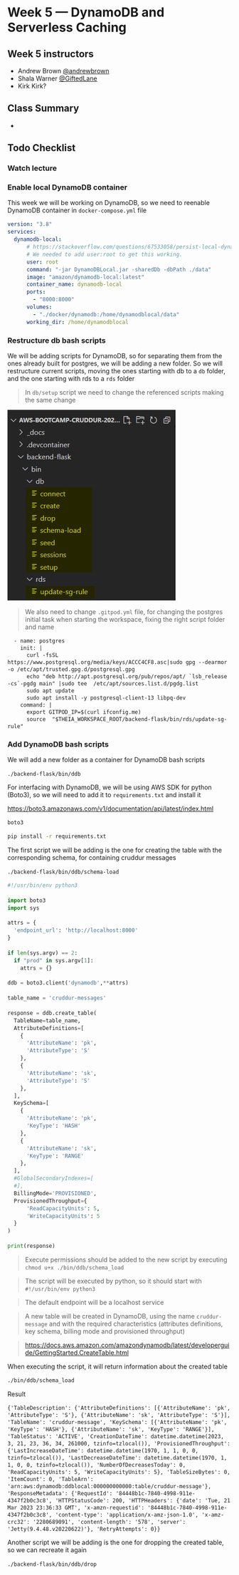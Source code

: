# Week 5 — DynamoDB and Serverless Caching

## Week 5 instructors

- Andrew Brown [@andrewbrown](https://twitter.com/andrewbrown)
- Shala Warner [@GiftedLane](https://twitter.com/GiftedLane)
- Kirk Kirk? []()

## Class Summary

- 

## Todo Checklist


### Watch lecture



### Enable local DynamoDB container

This week we will be working on DynamoDB, so we need to reenable DynamoDB container in `docker-compose.yml` file

```yml
version: "3.8"
services:
  dynamodb-local:
      # https://stackoverflow.com/questions/67533058/persist-local-dynamodb-data-in-volumes-lack-permission-unable-to-open-databa
      # We needed to add user:root to get this working.
      user: root
      command: "-jar DynamoDBLocal.jar -sharedDb -dbPath ./data"
      image: "amazon/dynamodb-local:latest"
      container_name: dynamodb-local
      ports:
        - "8000:8000"
      volumes:
        - "./docker/dynamodb:/home/dynamodblocal/data"
      working_dir: /home/dynamodblocal
```

### Restructure db bash scripts

We will be adding scripts for DynamoDB, so for separating them from the ones already built for postgres, we will be adding a new folder. So we will restructure current scripts, moving the ones starting with db to a `db` folder, and the one starting with rds to a `rds` folder

> In `db/setup` script we need to change the referenced scripts making the same change

![](./assets/week-5/01.png)

> We also need to change `.gitpod.yml` file, for changing the postgres initial task when starting the workspace, fixing the right script folder and name

```
  - name: postgres
    init: |
      curl -fsSL https://www.postgresql.org/media/keys/ACCC4CF8.asc|sudo gpg --dearmor -o /etc/apt/trusted.gpg.d/postgresql.gpg
      echo "deb http://apt.postgresql.org/pub/repos/apt/ `lsb_release -cs`-pgdg main" |sudo tee  /etc/apt/sources.list.d/pgdg.list
      sudo apt update
      sudo apt install -y postgresql-client-13 libpq-dev      
    command: |
      export GITPOD_IP=$(curl ifconfig.me)
      source  "$THEIA_WORKSPACE_ROOT/backend-flask/bin/rds/update-sg-rule"
```

### Add DynamoDB bash scripts

We will add a new folder as a container for DynamoDB bash scripts

`./backend-flask/bin/ddb`

For interfacing with DynamoDB, we will be using AWS SDK for python (Boto3), so we will need to add it to `requirements.txt` and install it

https://boto3.amazonaws.com/v1/documentation/api/latest/index.html

```txt
boto3
```

```sh
pip install -r requirements.txt
```

The first script we will be adding is the one for creating the table with the corresponding schema, for containing cruddur messages

`./backend-flask/bin/ddb/schema-load`

```py
#!/usr/bin/env python3

import boto3
import sys

attrs = {
  'endpoint_url': 'http://localhost:8000'
}

if len(sys.argv) == 2:
  if "prod" in sys.argv[1]:
    attrs = {}

ddb = boto3.client('dynamodb',**attrs)

table_name = 'cruddur-messages'

response = ddb.create_table(
  TableName=table_name,
  AttributeDefinitions=[
    {
      'AttributeName': 'pk',
      'AttributeType': 'S'
    },
    {
      'AttributeName': 'sk',
      'AttributeType': 'S'
    },
  ],
  KeySchema=[
    {
      'AttributeName': 'pk',
      'KeyType': 'HASH'
    },
    {
      'AttributeName': 'sk',
      'KeyType': 'RANGE'
    },
  ],
  #GlobalSecondaryIndexes=[
  #],
  BillingMode='PROVISIONED',
  ProvisionedThroughput={
      'ReadCapacityUnits': 5,
      'WriteCapacityUnits': 5
  }
)

print(response)
```

> Execute permissions should be added to the new script by executing `chmod u+x ./bin/ddb/schema_load` 

> The script will be executed by python, so it should start with `#!/usr/bin/env python3`

> The default endpoint will be a localhost service

> A new table will be created in DynamoDB, using the name `cruddur-message` and with the required characteristics (attributes definitions, key schema, billing mode and provisioned throughput)

> https://docs.aws.amazon.com/amazondynamodb/latest/developerguide/GettingStarted.CreateTable.html

When executing the script, it will return information about the created table

```sh
./bin/ddb/schema_load
```

Result
```
{'TableDescription': {'AttributeDefinitions': [{'AttributeName': 'pk', 'AttributeType': 'S'}, {'AttributeName': 'sk', 'AttributeType': 'S'}], 'TableName': 'cruddur-message', 'KeySchema': [{'AttributeName': 'pk', 'KeyType': 'HASH'}, {'AttributeName': 'sk', 'KeyType': 'RANGE'}], 'TableStatus': 'ACTIVE', 'CreationDateTime': datetime.datetime(2023, 3, 21, 23, 36, 34, 261000, tzinfo=tzlocal()), 'ProvisionedThroughput': {'LastIncreaseDateTime': datetime.datetime(1970, 1, 1, 0, 0, tzinfo=tzlocal()), 'LastDecreaseDateTime': datetime.datetime(1970, 1, 1, 0, 0, tzinfo=tzlocal()), 'NumberOfDecreasesToday': 0, 'ReadCapacityUnits': 5, 'WriteCapacityUnits': 5}, 'TableSizeBytes': 0, 'ItemCount': 0, 'TableArn': 'arn:aws:dynamodb:ddblocal:000000000000:table/cruddur-message'}, 'ResponseMetadata': {'RequestId': '84448b1c-7840-4998-911e-4347f2b0c3c8', 'HTTPStatusCode': 200, 'HTTPHeaders': {'date': 'Tue, 21 Mar 2023 23:36:33 GMT', 'x-amzn-requestid': '84448b1c-7840-4998-911e-4347f2b0c3c8', 'content-type': 'application/x-amz-json-1.0', 'x-amz-crc32': '2280689091', 'content-length': '578', 'server': 'Jetty(9.4.48.v20220622)'}, 'RetryAttempts': 0}}
```

Another script we will be adding is the one for dropping the created table, so we can recreate it again

`./backend-flask/bin/ddb/drop`

```py








